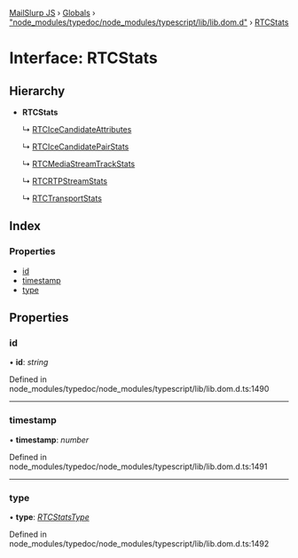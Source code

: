 [MailSlurp JS](../README.md) › [Globals](../globals.md) › ["node_modules/typedoc/node_modules/typescript/lib/lib.dom.d"](../modules/_node_modules_typedoc_node_modules_typescript_lib_lib_dom_d_.md) › [RTCStats](_node_modules_typedoc_node_modules_typescript_lib_lib_dom_d_.rtcstats.md)

# Interface: RTCStats

## Hierarchy

* **RTCStats**

  ↳ [RTCIceCandidateAttributes](_node_modules_typedoc_node_modules_typescript_lib_lib_dom_d_.rtcicecandidateattributes.md)

  ↳ [RTCIceCandidatePairStats](_node_modules_typedoc_node_modules_typescript_lib_lib_dom_d_.rtcicecandidatepairstats.md)

  ↳ [RTCMediaStreamTrackStats](_node_modules_typedoc_node_modules_typescript_lib_lib_dom_d_.rtcmediastreamtrackstats.md)

  ↳ [RTCRTPStreamStats](_node_modules_typedoc_node_modules_typescript_lib_lib_dom_d_.rtcrtpstreamstats.md)

  ↳ [RTCTransportStats](_node_modules_typedoc_node_modules_typescript_lib_lib_dom_d_.rtctransportstats.md)

## Index

### Properties

* [id](_node_modules_typedoc_node_modules_typescript_lib_lib_dom_d_.rtcstats.md#id)
* [timestamp](_node_modules_typedoc_node_modules_typescript_lib_lib_dom_d_.rtcstats.md#timestamp)
* [type](_node_modules_typedoc_node_modules_typescript_lib_lib_dom_d_.rtcstats.md#type)

## Properties

###  id

• **id**: *string*

Defined in node_modules/typedoc/node_modules/typescript/lib/lib.dom.d.ts:1490

___

###  timestamp

• **timestamp**: *number*

Defined in node_modules/typedoc/node_modules/typescript/lib/lib.dom.d.ts:1491

___

###  type

• **type**: *[RTCStatsType](../modules/_node_modules_typedoc_node_modules_typescript_lib_lib_dom_d_.md#rtcstatstype)*

Defined in node_modules/typedoc/node_modules/typescript/lib/lib.dom.d.ts:1492
